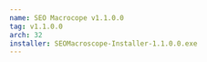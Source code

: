 ```yaml
---
name: SEO Macrocope v1.1.0.0
tag: v1.1.0.0
arch: 32
installer: SEOMacroscope-Installer-1.1.0.0.exe
---
```


